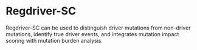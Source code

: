 # Regdriver-SC
Regdriver-SC can be used to distinguish driver mutations from non-driver mutations, identify true driver events, and integrates mutation impact scoring with mutation burden analysis.
